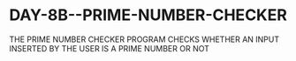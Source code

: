 # DAY-8B--PRIME-NUMBER-CHECKER
THE PRIME NUMBER CHECKER PROGRAM CHECKS WHETHER AN INPUT INSERTED BY THE USER IS A PRIME NUMBER OR NOT
